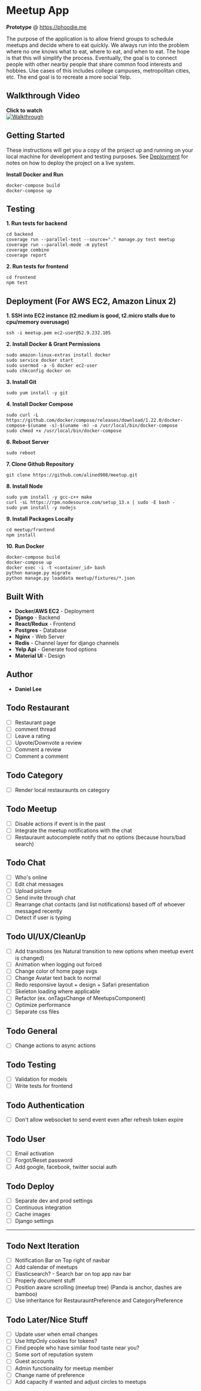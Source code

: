 # Meetup App
**Prototype** @ https://phoodie.me

The purpose of the application is to allow friend groups to schedule meetups and decide where to eat quickly.  We always run into the problem where no one knows what to eat, where to eat, and when to eat.  The hope is that this will simplify the process.  Eventually, the goal is to connect people with other nearby people that share common food interests and hobbies. Use cases of this includes college campuses, metropolitan cities, etc. The end goal is to recreate a more social Yelp.

## Walkthrough Video
**Click to watch**  
[![Walkthrough](https://lh3.googleusercontent.com/vA4tG0v4aasE7oIvRIvTkOYTwom07DfqHdUPr6k7jmrDwy_qA_SonqZkw6KX0OXKAdk)](https://www.youtube.com/watch?v=cGb9SDsrlQ0)

## Getting Started
These instructions will get you a copy of the project up and running on your local machine for development and testing purposes. See [Deployment](#deployment) for notes on how to deploy the project on a live system.

**Install Docker and Run**
```
docker-compose build
docker-compose up
```

## Testing
**1. Run tests for backend**
```
cd backend
coverage run --parallel-test --source="." manage.py test meetup
coverage run --parallel-mode -m pytest
coverage combine
coverage report
```
**2. Run tests for frontend**
```
cd frontend
npm test
```

## Deployment (For AWS EC2, Amazon Linux 2)
**1. SSH into EC2 instance (t2.medium is good, t2.micro stalls due to cpu/memory overusage)**
``` 
ssh -i meetup.pem ec2-user@52.9.232.105
```
**2. Install Docker & Grant Permissions**
```
sudo amazon-linux-extras install docker
sudo service docker start
sudo usermod -a -G docker ec2-user
sudo chkconfig docker on
```
**3. Install Git**
```
sudo yum install -y git
```
**4. Install Docker Compose**
```
sudo curl -L https://github.com/docker/compose/releases/download/1.22.0/docker-compose-$(uname -s)-$(uname -m) -o /usr/local/bin/docker-compose
sudo chmod +x /usr/local/bin/docker-compose
```
**6. Reboot Server**
```
sudo reboot
```
**7. Clone Github Repository** 
```
git clone https://github.com/alined908/meetup.git
```
**8. Install Node**
```
sudo yum install -y gcc-c++ make
curl -sL https://rpm.nodesource.com/setup_13.x | sudo -E bash -
sudo yum install -y nodejs
```
**9. Install Packages Locally**
```
cd meetup/frontend
npm install
```
**10. Run Docker**
```
docker-compose build
docker-compose up
docker exec -i -t <container_id> bash
python manage.py migrate
python manage.py loaddata meetup/fixtures/*.json
```

## Built With

* **Docker/AWS EC2** - Deployment
* **Django** - Backend
* **React/Redux** - Frontend
* **Postgres** - Database
* **Nginx** - Web Server
* **Redis** - Channel layer for django channels
* **Yelp Api** - Generate food options
* **Material UI** - Design

## Author
* **Daniel Lee** 

## Todo Restaurant
- [ ] Restaurant page
- [ ] comment thread 
- [ ] Leave a rating 
- [ ] Upvote/Downvote a review
- [ ] Comment a review
- [ ] Comment a comment

## Todo Category
- [ ] Render local restauraunts on category 

## Todo Meetup
- [ ] Disable actions if event is in the past
- [ ] Integrate the meetup notifications with the chat 
- [ ] Restauraunt autocomplete notify that no options (because hours/bad search)

## Todo Chat
- [ ] Who's online
- [ ] Edit chat messages
- [ ] Upload picture
- [ ] Send invite through chat
- [ ] Rearrange chat contacts (and list notifications) based off of whoever messaged recently
- [ ] Detect if user is typing

## Todo UI/UX/CleanUp
- [ ] Add transitions (ex Natural transition to new options when meetup event is changed)
- [ ] Animation when logging out forced
- [ ] Change color of home page svgs
- [ ] Change Avatar text back to normal
- [ ] Redo responsive layout + design + Safari presentation
- [ ] Skeleton loading where applicable
- [ ] Refactor (ex. onTagsChange of MeetupsComponent)
- [ ] Optimize performance
- [ ] Separate css files

## Todo General
- [ ] Change actions to async actions

## Todo Testing 
- [ ] Validation for models
- [ ] Write tests for frontend

## Todo Authentication
- [ ] Don't allow websocket to send event even after refresh token expire

## Todo User
- [ ] Email activation
- [ ] Forgot/Reset password
- [ ] Add google, facebook, twitter social auth

## Todo Deploy
- [ ] Separate dev and prod settings
- [ ] Continuous integration
- [ ] Cache images
- [ ] Django settings

------------------------------------------------------------------

## Todo Next Iteration
- [ ] Notification Bar on Top right of navbar
- [ ] Add calendar of meetups
- [ ] Elasticsearch? - Search bar on top app nav bar
- [ ] Properly document stuff
- [ ] Position aware scrolling (meetup tree) (Panda is anchor, dashes are bamboo)
- [ ] Use inheritance for RestaurauntPreference and CategoryPreference

## Todo Later/Nice Stuff
- [ ] Update user when email changes
- [ ] Use httpOnly cookies for tokens?
- [ ] Find people who have similar food taste near you?
- [ ] Some sort of reputation system
- [ ] Guest accounts
- [ ] Admin functionality for meetup member
- [ ] Change name of preference
- [ ] Add capacity if wanted and adjust circles to meetups
